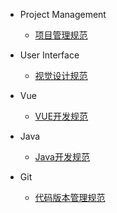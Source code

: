 - Project Management
  - [项目管理规范](/zh-cn/pm.md)

- User Interface
  - [视觉设计规范](/zh-cn/ui.md)

- Vue
  - [VUE开发规范](/zh-cn/vue.md)

- Java
  - [Java开发规范](/zh-cn/java.md)

- Git
  - [代码版本管理规范](/zh-cn/git.md)
